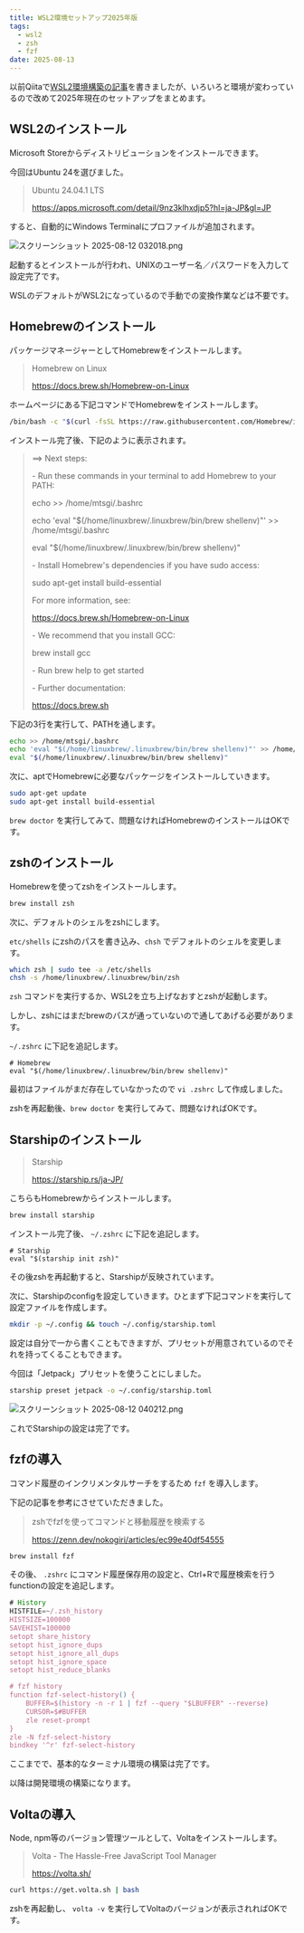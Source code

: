 ```yaml
---
title: WSL2環境セットアップ2025年版
tags:
  - wsl2
  - zsh
  - fzf
date: 2025-08-13
---
```


以前Qiitaで[WSL2環境構築の記事](https://qiita.com/mtsgi/items/8a844870f30b30ef21e4)を書きましたが、いろいろと環境が変わっているので改めて2025年現在のセットアップをまとめます。

## WSL2のインストール

Microsoft Storeからディストリビューションをインストールできます。

今回はUbuntu 24を選びました。

> Ubuntu 24.04.1 LTS
>
> <https://apps.microsoft.com/detail/9nz3klhxdjp5?hl=ja-JP&gl=JP>

すると、自動的にWindows Terminalにプロファイルが追加されます。

![スクリーンショット 2025-08-12 032018.png](/%E3%82%B9%E3%82%AF%E3%83%AA%E3%83%BC%E3%83%B3%E3%82%B7%E3%83%A7%E3%83%83%E3%83%88%202025-08-12%20032018.png)

起動するとインストールが行われ、UNIXのユーザー名／パスワードを入力して設定完了です。

WSLのデフォルトがWSL2になっているので手動での変換作業などは不要です。

## Homebrewのインストール

パッケージマネージャーとしてHomebrewをインストールします。

> Homebrew on Linux
>
> <https://docs.brew.sh/Homebrew-on-Linux>

ホームページにある下記コマンドでHomebrewをインストールします。

```bash
/bin/bash -c "$(curl -fsSL https://raw.githubusercontent.com/Homebrew/install/HEAD/install.sh)"
```

インストール完了後、下記のように表示されます。

> \==> Next steps:
>
> \- Run these commands in your terminal to add Homebrew to your PATH:
>
> echo >> /home/mtsgi/.bashrc
>
> echo 'eval "$(/home/linuxbrew/.linuxbrew/bin/brew shellenv)"' >> /home/mtsgi/.bashrc
>
> eval "$(/home/linuxbrew/.linuxbrew/bin/brew shellenv)"
>
> \- Install Homebrew's dependencies if you have sudo access:
>
> sudo apt-get install build-essential
>
> For more information, see:
>
> <https://docs.brew.sh/Homebrew-on-Linux>
>
> \- We recommend that you install GCC:
>
> brew install gcc
>
> \- Run brew help to get started
>
> \- Further documentation:
>
> <https://docs.brew.sh>

下記の3行を実行して、PATHを通します。

```bash
echo >> /home/mtsgi/.bashrc
echo 'eval "$(/home/linuxbrew/.linuxbrew/bin/brew shellenv)"' >> /home/mtsgi/.bashrc
eval "$(/home/linuxbrew/.linuxbrew/bin/brew shellenv)"
```

次に、aptでHomebrewに必要なパッケージをインストールしていきます。

```bash
sudo apt-get update
sudo apt-get install build-essential
```

`brew doctor` を実行してみて、問題なければHomebrewのインストールはOKです。

## zshのインストール

Homebrewを使ってzshをインストールします。

```bash
brew install zsh
```

次に、デフォルトのシェルをzshにします。

`etc/shells` にzshのパスを書き込み、`chsh` でデフォルトのシェルを変更します。

```bash
which zsh | sudo tee -a /etc/shells
chsh -s /home/linuxbrew/.linuxbrew/bin/zsh
```

`zsh` コマンドを実行するか、WSL2を立ち上げなおすとzshが起動します。

しかし、zshにはまだbrewのパスが通っていないので通してあげる必要があります。

`~/.zshrc` に下記を追記します。

```text [.zshrc]
# Homebrew
eval "$(/home/linuxbrew/.linuxbrew/bin/brew shellenv)"
```

最初はファイルがまだ存在していなかったので `vi .zshrc` して作成しました。

zshを再起動後、`brew doctor` を実行してみて、問題なければOKです。

## Starshipのインストール

> Starship
>
> <https://starship.rs/ja-JP/>

こちらもHomebrewからインストールします。

```bash
brew install starship
```

インストール完了後、 `~/.zshrc` に下記を追記します。

```text [.zshrc]
# Starship
eval "$(starship init zsh)"
```

その後zshを再起動すると、Starshipが反映されています。

次に、Starshipのconfigを設定していきます。ひとまず下記コマンドを実行して設定ファイルを作成します。

```bash
mkdir -p ~/.config && touch ~/.config/starship.toml
```

設定は自分で一から書くこともできますが、プリセットが用意されているのでそれを持ってくることもできます。

今回は「Jetpack」プリセットを使うことにしました。

```bash
starship preset jetpack -o ~/.config/starship.toml
```

![スクリーンショット 2025-08-12 040212.png](/%E3%82%B9%E3%82%AF%E3%83%AA%E3%83%BC%E3%83%B3%E3%82%B7%E3%83%A7%E3%83%83%E3%83%88%202025-08-12%20040212.png)

これでStarshipの設定は完了です。

## fzfの導入

コマンド履歴のインクリメンタルサーチをするため `fzf` を導入します。

下記の記事を参考にさせていただきました。

> zshでfzfを使ってコマンドと移動履歴を検索する
>
> <https://zenn.dev/nokogiri/articles/ec99e40df54555>

```bash
brew install fzf
```

その後、 `.zshrc` にコマンド履歴保存用の設定と、Ctrl+Rで履歴検索を行うfunctionの設定を追記します。

```js
# History
HISTFILE=~/.zsh_history
HISTSIZE=100000
SAVEHIST=100000
setopt share_history
setopt hist_ignore_dups
setopt hist_ignore_all_dups
setopt hist_ignore_space
setopt hist_reduce_blanks

# fzf history
function fzf-select-history() {
    BUFFER=$(history -n -r 1 | fzf --query "$LBUFFER" --reverse)
    CURSOR=$#BUFFER
    zle reset-prompt
}
zle -N fzf-select-history
bindkey '^r' fzf-select-history
```

ここまでで、基本的なターミナル環境の構築は完了です。

以降は開発環境の構築になります。

## Voltaの導入

Node, npm等のバージョン管理ツールとして、Voltaをインストールします。

> Volta - The Hassle-Free JavaScript Tool Manager
>
> <https://volta.sh/>

```bash
curl https://get.volta.sh | bash
```

zshを再起動し、 `volta -v` を実行してVoltaのバージョンが表示されればOKです。
